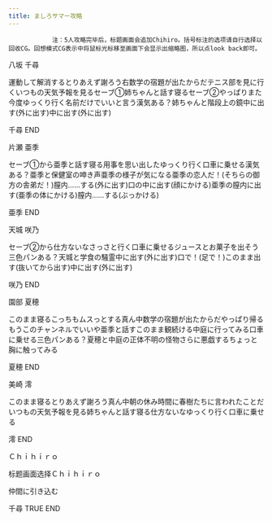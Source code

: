 ```yaml
---
title: ましろサマー攻略
---
```


                注：5人攻略完毕后，标题画面会追加Chihiro。括号标注的选项请自行选择以回收CG。回想模式CG表示中将鼠标光标移至画面下会显示出缩略图，所以点look back即可。

八坂 千尋

運動して解消するとりあえず謝ろう右数学の宿題が出たからだテニス部を見に行くいつもの天気予報を見るセーブ①姉ちゃんと話す寝るセーブ②やっぱりまた今度ゆっくり行く名前だけでいいと言う漢気ある？姉ちゃんと階段上の鏡中に出す(外に出す)中に出す(外に出す)

千尋 END

片瀬 亜季

セーブ①から亜季と話す寝る用事を思い出したゆっくり行く口車に乗せる漢気ある？亜季と保健室の呻き声亜季の様子が気になる亜季の恋人だ！(そちらの御方の舎弟だ！)膣内……する(外に出す)口の中に出す(顔にかける)亜季の膣内に出す(亜季の体にかける)膣内……する(ぶっかける)

亜季 END

天城 咲乃

セーブ②から仕方ないなさっさと行く口車に乗せるジュースとお菓子を出そう三色パンある？天城と学食の騒霊中に出す(外に出す)口で！(足で！)このまま出す(抜いてから出す)中に出す(外に出す)

咲乃 END

園部 夏穂

このまま寝るこっちもムスっとする真ん中数学の宿題が出たからだやっぱり帰るもうこのチャンネルでいいや亜季と話すこのまま観続ける中庭に行ってみる口車に乗せる三色パンある？夏穂と中庭の正体不明の怪物さらに悪戯するちょっと胸に触ってみる

夏穂 END

美崎 澪

このまま寝るとりあえず謝ろう真ん中朝の休み時間に春樹たちに言われたことだいつもの天気予報を見る姉ちゃんと話す寝る仕方ないなゆっくり行く口車に乗せる

澪 END

Ｃｈｉｈｉｒｏ

标题画面选择Ｃｈｉｈｉｒｏ

仲間に引き込む

千尋 TRUE END
              
